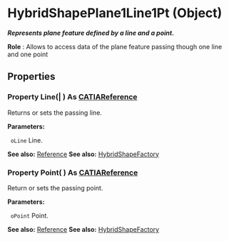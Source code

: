 # HybridShapePlane1Line1Pt (Object)

**_Represents plane feature defined by a line and a point._**

**Role** : Allows to access data of the plane feature passing though one line and one point

## Properties

### Property **Line**(| ) As [CATIAReference](../InfInterfaces/interface_Reference_17481.md)

   Returns or sets the passing line.

**Parameters:**

` oLine`      Line.

**See also:**      [Reference](../InfInterfaces/interface_Reference_17481.md) **See also:**      [HybridShapeFactory](../GSMInterfaces/interface_HybridShapeFactory_68680.md) 
### Property **Point**( ) As [CATIAReference](../InfInterfaces/interface_Reference_17481.md)

   Return or sets the passing point.

**Parameters:**

` oPoint`      Point.

**See also:**      [Reference](../InfInterfaces/interface_Reference_17481.md) **See also:**      [HybridShapeFactory](../GSMInterfaces/interface_HybridShapeFactory_68680.md)